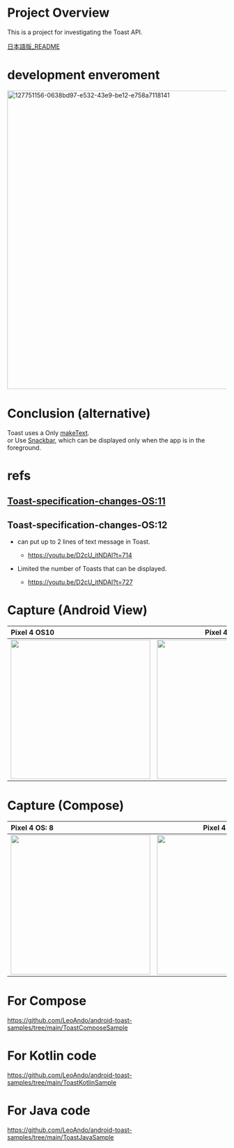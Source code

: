 # Project Overview

This is a project for investigating the Toast API.

[日本語版_README](https://github.com/LeoAndo/android-toast-samples/blob/main/readme/README_JP.md)

# development enveroment
<img width="686" alt="127751156-0638bd97-e532-43e9-be12-e758a7118141" src="https://user-images.githubusercontent.com/16476224/128230885-30d23c7f-5714-4590-9592-ec3f733b39e0.png">

# Conclusion (alternative)
Toast uses a Only  [makeText](https://developer.android.com/reference/kotlin/android/widget/Toast?hl=ja#maketext).<br>
or Use [Snackbar](https://developer.android.com/reference/com/google/android/material/snackbar/Snackbar), which can be displayed only when the app is in the foreground.

# refs

## [Toast-specification-changes-OS:11](https://developer.android.com/about/versions/11/behavior-changes-11?hl=ja#toasts)

## Toast-specification-changes-OS:12
- can put up to 2 lines of text message in Toast. <br>
  - https://youtu.be/D2cU_itNDAI?t=714

- Limited the number of Toasts that can be displayed.
  -  https://youtu.be/D2cU_itNDAI?t=727

# Capture (Android View)

| Pixel 4 OS10 | Pixel 4 OS11 |
|:---|:---:|
| <img src="https://user-images.githubusercontent.com/16476224/117284945-5f325080-aea2-11eb-8278-c68feb8765a6.gif" width=320 /> | <img src="https://user-images.githubusercontent.com/16476224/117284926-58a3d900-aea2-11eb-9179-1294d8b03caf.gif" width=320 /> |

# Capture (Compose)

| Pixel 4 OS: 8 | Pixel 4 OS: 12 |
|:---|:---:|
| <img src="https://user-images.githubusercontent.com/16476224/151012930-1a1b1253-a715-4a35-abee-cc08a73c9b8a.gif" width=320 /> | <img src="https://user-images.githubusercontent.com/16476224/151012648-6a99b81d-0cd2-4bf4-9d6c-b05ab34a4ad6.gif" width=320 /> |

# For Compose
https://github.com/LeoAndo/android-toast-samples/tree/main/ToastComposeSample

# For Kotlin code
https://github.com/LeoAndo/android-toast-samples/tree/main/ToastKotlinSample

# For Java code
https://github.com/LeoAndo/android-toast-samples/tree/main/ToastJavaSample

